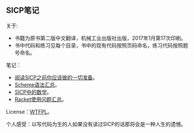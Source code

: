 ## SICP笔记

关于:
- 书籍为原书第二版中文翻译，机械工业出版社出版，2017年1月第17次印刷。
- 书中代码和练习见每个目录，书中的现有代码按照页码命名，练习代码按照题号命名。

笔记：
- [阅读SICP之前你应该做的一切准备](Notes/GetReadyForReading.md)。
- [Scheme语法汇总](Notes/SchemeSyntax.md)。
- [SICP中的数学](Notes/MathmeticsInSICP.md)。
- [Racket使用问题汇总](Notes/UsingRacket.md)。

License：[WTFPL](LICENSE)。

个人感受：以写代码为生的人如果没有读过SICP的话那将会是一种人生的遗憾。